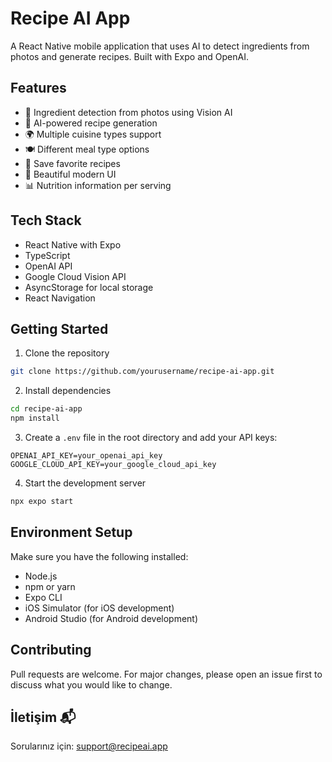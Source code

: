 # Recipe AI App

A React Native mobile application that uses AI to detect ingredients from photos and generate recipes. Built with Expo and OpenAI.

## Features

- 📸 Ingredient detection from photos using Vision AI
- 🍳 AI-powered recipe generation
- 🌍 Multiple cuisine types support
- 🍽️ Different meal type options
- 💾 Save favorite recipes
- 📱 Beautiful modern UI
- 📊 Nutrition information per serving

## Tech Stack

- React Native with Expo
- TypeScript
- OpenAI API
- Google Cloud Vision API
- AsyncStorage for local storage
- React Navigation

## Getting Started

1. Clone the repository
```bash
git clone https://github.com/yourusername/recipe-ai-app.git
```

2. Install dependencies
```bash
cd recipe-ai-app
npm install
```

3. Create a `.env` file in the root directory and add your API keys:
```
OPENAI_API_KEY=your_openai_api_key
GOOGLE_CLOUD_API_KEY=your_google_cloud_api_key
```

4. Start the development server
```bash
npx expo start
```

## Environment Setup

Make sure you have the following installed:
- Node.js
- npm or yarn
- Expo CLI
- iOS Simulator (for iOS development)
- Android Studio (for Android development)

## Contributing

Pull requests are welcome. For major changes, please open an issue first to discuss what you would like to change.

## İletişim 📬

Sorularınız için: support@recipeai.app 